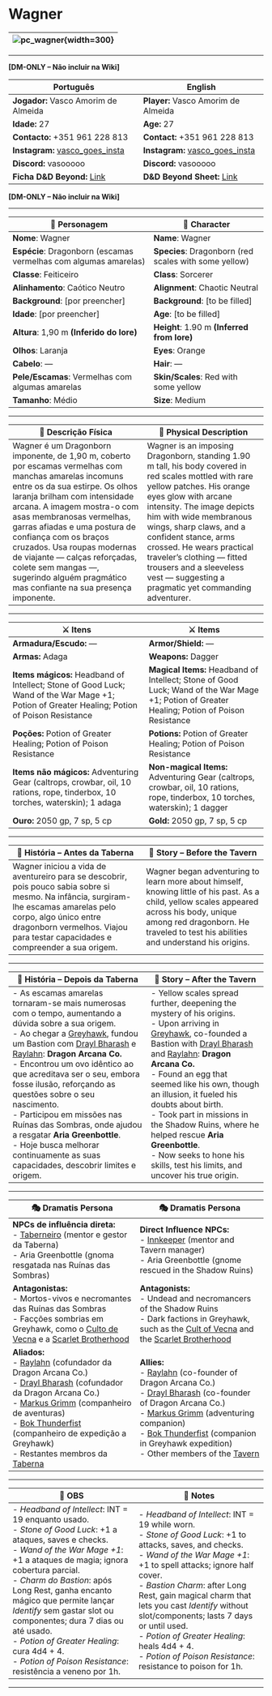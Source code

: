 # Wagner

| ![pc_wagner](assets/pc/pc_wagner.png){width=300} |
| ------------------------ |

---

**[DM-ONLY – Não incluir na Wiki]**

| Português | English |
| --------- | ------- |
| **Jogador:** Vasco Amorim de Almeida | **Player:** Vasco Amorim de Almeida |
| **Idade:** 27 | **Age:** 27 |
| **Contacto:** +351 961 228 813 | **Contact:** +351 961 228 813 |
| **Instagram:** [vasco_goes_insta](https://www.instagram.com/vasco_goes_insta/) | **Instagram:** [vasco_goes_insta](https://www.instagram.com/vasco_goes_insta/) |
| **Discord:** vasooooo | **Discord:** vasooooo |
| **Ficha D&D Beyond:** [Link](https://www.dndbeyond.com/characters/140233506) | **D&D Beyond Sheet:** [Link](https://www.dndbeyond.com/characters/140233506) |

**[DM-ONLY – Não incluir na Wiki]**

---

| **🧙 Personagem** | **🧙 Character** |
| ----------------- | ---------------- |
| **Nome**: Wagner | **Name**: Wagner |
| **Espécie**: Dragonborn (escamas vermelhas com algumas amarelas) | **Species**: Dragonborn (red scales with some yellow) |
| **Classe**: Feiticeiro | **Class**: Sorcerer |
| **Alinhamento**: Caótico Neutro | **Alignment**: Chaotic Neutral |
| **Background**: [por preencher] | **Background**: [to be filled] |
| **Idade**: [por preencher] | **Age**: [to be filled] |
| **Altura**: 1,90 m **(Inferido do lore)** | **Height**: 1.90 m **(Inferred from lore)** |
| **Olhos**: Laranja | **Eyes**: Orange |
| **Cabelo**: — | **Hair**: — |
| **Pele/Escamas**: Vermelhas com algumas amarelas | **Skin/Scales**: Red with some yellow |
| **Tamanho**: Médio | **Size**: Medium |

---

| **📜 Descrição Física** | **📜 Physical Description** |
| ------------------------ | --------------------------- |
| Wagner é um Dragonborn imponente, de 1,90 m, coberto por escamas vermelhas com manchas amarelas incomuns entre os da sua estirpe. Os olhos laranja brilham com intensidade arcana. A imagem mostra-o com asas membranosas vermelhas, garras afiadas e uma postura de confiança com os braços cruzados. Usa roupas modernas de viajante — calças reforçadas, colete sem mangas —, sugerindo alguém pragmático mas confiante na sua presença imponente. | Wagner is an imposing Dragonborn, standing 1.90 m tall, his body covered in red scales mottled with rare yellow patches. His orange eyes glow with arcane intensity. The image depicts him with wide membranous wings, sharp claws, and a confident stance, arms crossed. He wears practical traveler’s clothing — fitted trousers and a sleeveless vest — suggesting a pragmatic yet commanding adventurer. |

---

| **⚔️ Itens** | **⚔️ Items** |
|--------------|--------------|
| **Armadura/Escudo:** — | **Armor/Shield:** — |
| **Armas:** Adaga | **Weapons:** Dagger |
| **Items mágicos:** Headband of Intellect; Stone of Good Luck; Wand of the War Mage +1; Potion of Greater Healing; Potion of Poison Resistance | **Magical Items:** Headband of Intellect; Stone of Good Luck; Wand of the War Mage +1; Potion of Greater Healing; Potion of Poison Resistance |
| **Poções:** Potion of Greater Healing; Potion of Poison Resistance | **Potions:** Potion of Greater Healing; Potion of Poison Resistance |
| **Items não mágicos:** Adventuring Gear (caltrops, crowbar, oil, 10 rations, rope, tinderbox, 10 torches, waterskin); 1 adaga | **Non-magical Items:** Adventuring Gear (caltrops, crowbar, oil, 10 rations, rope, tinderbox, 10 torches, waterskin); 1 dagger |
| **Ouro:** 2050 gp, 7 sp, 5 cp | **Gold:** 2050 gp, 7 sp, 5 cp |

---

| **📖 História – Antes da Taberna** | **📖 Story – Before the Tavern** |
| ---------------------------------- | -------------------------------- |
| Wagner iniciou a vida de aventureiro para se descobrir, pois pouco sabia sobre si mesmo. Na infância, surgiram-lhe escamas amarelas pelo corpo, algo único entre dragonborn vermelhos. Viajou para testar capacidades e compreender a sua origem. | Wagner began adventuring to learn more about himself, knowing little of his past. As a child, yellow scales appeared across his body, unique among red dragonborn. He traveled to test his abilities and understand his origins. |

---

| **📖 História – Depois da Taberna** | **📖 Story – After the Tavern** |
| ----------------------------------- | -------------------------------- |
| - As escamas amarelas tornaram-se mais numerosas com o tempo, aumentando a dúvida sobre a sua origem.<br>- Ao chegar a [Greyhawk](free_city_of_greyhawk.md), fundou um Bastion com [Drayl Bharash](docs/dm/-/pc/pc_drayl_bharash.md) e [Raylahn](docs/dm/-/pc/pc_raylahn.md): **Dragon Arcana Co.**<br>- Encontrou um ovo idêntico ao que acreditava ser o seu, embora fosse ilusão, reforçando as questões sobre o seu nascimento.<br>- Participou em missões nas Ruínas das Sombras, onde ajudou a resgatar **Aria Greenbottle**.<br>- Hoje busca melhorar continuamente as suas capacidades, descobrir limites e origem. | - Yellow scales spread further, deepening the mystery of his origins.<br>- Upon arriving in [Greyhawk](free_city_of_greyhawk.md), co-founded a Bastion with [Drayl Bharash](docs/dm/-/pc/pc_drayl_bharash.md) and [Raylahn](docs/dm/-/pc/pc_raylahn.md): **Dragon Arcana Co.**<br>- Found an egg that seemed like his own, though an illusion, it fueled his doubts about birth.<br>- Took part in missions in the Shadow Ruins, where he helped rescue **Aria Greenbottle**.<br>- Now seeks to hone his skills, test his limits, and uncover his true origin. |

---

| **🎭 Dramatis Persona** | **🎭 Dramatis Persona** |
|--------------------------|-------------------------|
| **NPCs de influência direta:**<br>- [Taberneiro](taverneiro.d) (mentor e gestor da Taberna)<br>- Aria Greenbottle (gnoma resgatada nas Ruínas das Sombras) | **Direct Influence NPCs:**<br>- [Innkeeper](taverneiro.d) (mentor and Tavern manager)<br>- Aria Greenbottle (gnome rescued in the Shadow Ruins) |
| **Antagonistas:**<br>- Mortos-vivos e necromantes das Ruínas das Sombras<br>- Facções sombrias em Greyhawk, como o [Culto de Vecna](culto_vecna.md) e a [Scarlet Brotherhood](scarlet_brotherhood.md) | **Antagonists:**<br>- Undead and necromancers of the Shadow Ruins<br>- Dark factions in Greyhawk, such as the [Cult of Vecna](culto_vecna.md) and the [Scarlet Brotherhood](scarlet_brotherhood.md) |
| **Aliados:**<br>- [Raylahn](docs/dm/-/pc/pc_raylahn.md) (cofundador da Dragon Arcana Co.)<br>- [Drayl Bharash](docs/dm/-/pc/pc_drayl_bharash.md) (cofundador da Dragon Arcana Co.)<br>- [Markus Grimm](docs/dm/-/pc/pc_markus_grimm.md) (companheiro de aventuras)<br>- [Bok Thunderfist](docs/dm/-/pc/pc_bok_thunderfist.md) (companheiro de expedição a Greyhawk)<br>- Restantes membros da [Taberna](taverna.md) | **Allies:**<br>- [Raylahn](docs/dm/-/pc/pc_raylahn.md) (co-founder of Dragon Arcana Co.)<br>- [Drayl Bharash](docs/dm/-/pc/pc_drayl_bharash.md) (co-founder of Dragon Arcana Co.)<br>- [Markus Grimm](docs/dm/-/pc/pc_markus_grimm.md) (adventuring companion)<br>- [Bok Thunderfist](docs/dm/-/pc/pc_bok_thunderfist.md) (companion in Greyhawk expedition)<br>- Other members of the [Tavern](taverna.md) |

---

| **🔮 OBS** | **🔮 Notes** |
|------------|--------------|
| - *Headband of Intellect*: INT = 19 enquanto usado.<br>- *Stone of Good Luck*: +1 a ataques, saves e checks.<br>- *Wand of the War Mage +1*: +1 a ataques de magia; ignora cobertura parcial.<br>- *Charm do Bastion*: após Long Rest, ganha encanto mágico que permite lançar *Identify* sem gastar slot ou componentes; dura 7 dias ou até usado.<br>- *Potion of Greater Healing*: cura 4d4 + 4.<br>- *Potion of Poison Resistance*: resistência a veneno por 1h. | - *Headband of Intellect*: INT = 19 while worn.<br>- *Stone of Good Luck*: +1 to attacks, saves, and checks.<br>- *Wand of the War Mage +1*: +1 to spell attacks; ignore half cover.<br>- *Bastion Charm*: after Long Rest, gain magical charm that lets you cast *Identify* without slot/components; lasts 7 days or until used.<br>- *Potion of Greater Healing*: heals 4d4 + 4.<br>- *Potion of Poison Resistance*: resistance to poison for 1h. |

---
